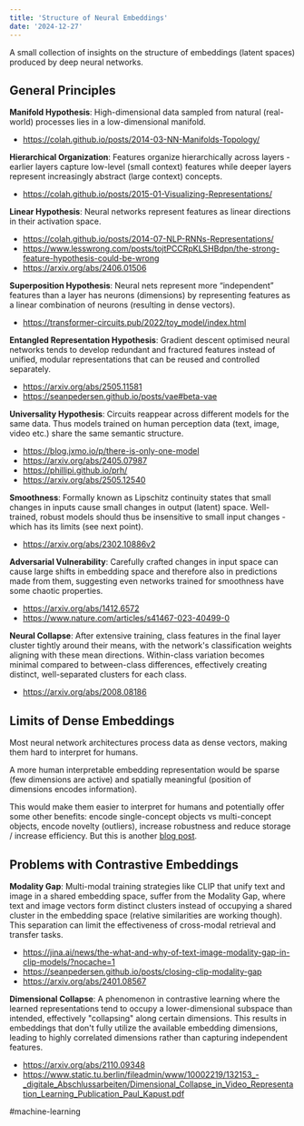 ```yaml
---
title: 'Structure of Neural Embeddings'
date: '2024-12-27'
---
```

A small collection of insights on the structure of embeddings (latent spaces) produced by deep neural networks.

## General Principles

**Manifold Hypothesis**: High-dimensional data sampled from natural (real-world) processes lies in a low-dimensional manifold.

- <https://colah.github.io/posts/2014-03-NN-Manifolds-Topology/>

**Hierarchical Organization**: Features organize hierarchically across layers - earlier layers capture low-level (small context) features while deeper layers represent increasingly abstract (large context) concepts.

- <https://colah.github.io/posts/2015-01-Visualizing-Representations/>

**Linear Hypothesis**: Neural networks represent features as linear directions in their activation space.

- <https://colah.github.io/posts/2014-07-NLP-RNNs-Representations/>
- <https://www.lesswrong.com/posts/tojtPCCRpKLSHBdpn/the-strong-feature-hypothesis-could-be-wrong>
- <https://arxiv.org/abs/2406.01506>

**Superposition Hypothesis**: Neural nets represent more “independent” features than a layer has neurons (dimensions) by representing features as a linear combination of neurons (resulting in dense vectors).

- <https://transformer-circuits.pub/2022/toy_model/index.html>

**Entangled Representation Hypothesis**: Gradient descent optimised neural networks tends to develop redundant and fractured features instead of unified, modular representations that can be reused and controlled separately.

- <https://arxiv.org/abs/2505.11581>
- <https://seanpedersen.github.io/posts/vae#beta-vae>

**Universality Hypothesis**: Circuits reappear across different models for the same data. Thus models trained on human perception data (text, image, video etc.) share the same semantic structure.

- <https://blog.jxmo.io/p/there-is-only-one-model>
- <https://arxiv.org/abs/2405.07987>
- <https://phillipi.github.io/prh/>
- <https://arxiv.org/abs/2505.12540>


**Smoothness**: Formally known as Lipschitz continuity states that small changes in inputs cause small changes in output (latent) space. Well-trained, robust models should thus be insensitive to small input changes - which has its limits (see next point).

- <https://arxiv.org/abs/2302.10886v2>

**Adversarial Vulnerability**: Carefully crafted changes in input space can cause large shifts in embedding space and therefore also in predictions made from them, suggesting even networks trained for smoothness have some chaotic properties.

- <https://arxiv.org/abs/1412.6572>
- <https://www.nature.com/articles/s41467-023-40499-0>

**Neural Collapse**: After extensive training, class features in the final layer cluster tightly around their means, with the network's classification weights aligning with these mean directions. Within-class variation becomes minimal compared to between-class differences, effectively creating distinct, well-separated clusters for each class.

- <https://arxiv.org/abs/2008.08186>

## Limits of Dense Embeddings

Most neural network architectures process data as dense vectors, making them hard to interpret for humans.

A more human interpretable embedding representation would be sparse (few dimensions are active) and spatially meaningful (position of dimensions encodes information).

This would make them easier to interpret for humans and potentially offer some other benefits: encode single-concept objects vs multi-concept objects, encode novelty (outliers), increase robustness and reduce storage / increase efficiency. But this is another [blog post](https://seanpedersen.github.io/posts/sparse-distributed-representations).

## Problems with Contrastive Embeddings

**Modality Gap**: Multi-modal training strategies like CLIP that unify text and image in a shared embedding space, suffer from the Modality Gap, where text and image vectors form distinct clusters instead of occupying a shared cluster in the embedding space (relative similarities are working though). This separation can limit the effectiveness of cross-modal retrieval and transfer tasks.

- <https://jina.ai/news/the-what-and-why-of-text-image-modality-gap-in-clip-models/?nocache=1>
- <https://seanpedersen.github.io/posts/closing-clip-modality-gap>
- <https://arxiv.org/abs/2401.08567>

**Dimensional Collapse**: A phenomenon in contrastive learning where the learned representations tend to occupy a lower-dimensional subspace than intended, effectively "collapsing" along certain dimensions. This results in embeddings that don't fully utilize the available embedding dimensions, leading to highly correlated dimensions rather than capturing independent features.

- <https://arxiv.org/abs/2110.09348>
- <https://www.static.tu.berlin/fileadmin/www/10002219/132153_-_digitale_Abschlussarbeiten/Dimensional_Collapse_in_Video_Representation_Learning_Publication_Paul_Kapust.pdf>

#machine-learning
